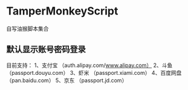 TamperMonkeyScript
==================
自写油猴脚本集合

默认显示账号密码登录
---
目前支持：
1、支付宝 （auth.alipay.com/www.alipay.com）
2、斗鱼 （passport.douyu.com）
3、虾米 （passport.xiami.com）
4、百度网盘 （pan.baidu.com）
5、京东 （passport.jd.com）

